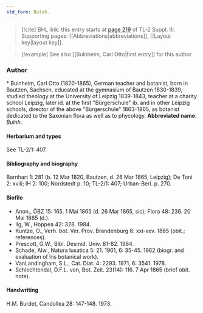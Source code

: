 ```yaml
---
std_form: Bulnh.
---
```


> [!cite] BHL link: this entry starts at [page 219](https://www.biodiversitylibrary.org/page/33266526) of TL-2 Suppl. III.
> Supporting pages: [[Abbreviations|abbreviations]], [[Layout key|layout key]].

> [!example] See also [[Bulnheim, Carl Otto|first entry]] for this author

### Author

\* Bulnheim, Carl Otto (1820-1865), German teacher and botanist, born in Bautzen, Sachsen, educated at the gymnasium of Bautzen 1830-1839, studied theology at the University of Leipzig 1839-1843, teacher at a charity school Leipzig, later id. at the first "Bürgerschule" ib. and in other Leipzig schools, director of the above "Bürgerschule" 1863-1865, as botanist dedicated to the Saxonian flora as well as to phycology. 
**Abbreviated name**: *Bulnh.*

#### Herbarium and types

See TL-2/1: 407.

#### Bibliography and biography

Barnhart 1: 281 (b. 12 Mar 1820, Bautzen, d. 26 Mar 1865, Leipzig); De Toni 2: xviii; IH 2: 100; Nordstedt p. 10; TL-2/1: 407; Urban-Berl. p. 270.

#### Biofile

- Anon., ÖBZ 15: 165. 1 Mai 1865 (d. 26 Mar 1865, sic); Flora 48: 236. 20 Mai 1865 (d.).
- Ilg, W., Hoppea 42: 328. 1984.
- Kuntze, O., Verh. bot. Ver. Prov. Brandenburg 6: xxi-xxv. 1865 (obit.; references).
- Prescott, G.W., Bibl. Desmid. Univ. 81-82. 1984.
- Schade, Alw., Natura lusatica 5: 21. 1961, 6: 35-45. 1962 (biogr. and evaluation of his botanical work).
- VanLandingham, S.L., Cat. Diat. 4: 2293. 1971, 6: 3541. 1978.
- Schlechtendal, D.F.L. von, Bot. Zeit. 23(14): 116. 7 Apr 1865 (brief obit. note).

#### Handwriting

H.M. Burdet, Candollea 28: 147-148. 1973.


